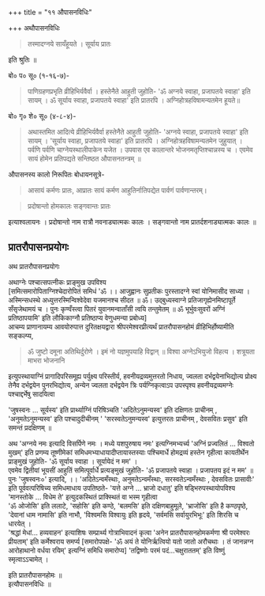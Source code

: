 +++
title = "११ औपासनविधिः"

+++
अथौपासनविधिः  


> तस्मादग्नये सायँहूयते । सूर्याय प्रातः  

इति श्रुतिः ॥  

बो० प० सू० (१-१६-७)- 

> पाणिग्रहणप्रभृति व्रीहिभिर्यवैर्वा । हस्तेनैते आहुती जुहोति- 'ॐ अग्नये स्वाहा, प्रजापतये स्वाहा' इति सायम् । ॐ सूर्याय स्वाहा, प्रजापतये स्वाहा' इति प्रातरपि । अग्निहोत्रहविषामन्यतमेन हूयते॥  

बो० गृ० शे० सू० (४-८-४)- 

> अथास्तमित आदित्ये व्रीहिभिर्यवैर्वा हस्तेनैते आहुती जुहोति- 'अग्नये स्वाहा, प्रजापतये स्वाहा' इति सायम् । 'सूर्याय स्वाहा, प्रजापतये स्वाहा' इति प्रातरपि । अग्निहोत्रहविषामन्यतमेन जुहुयात् । पर्वणि पर्वणि चाग्नेयस्थालीपाकेन यजेत । उपवास एव कालान्तरे भोजनमतृप्तिश्चान्नस्य च । एवमेव सायं होमेन प्रतिपद्यते सन्तिष्ठत औपासनतन्त्रम् ॥  

औपासनस्य कालो निरूपितः बोधायनसूत्रे-  

> आसायं कर्मणः प्रातः, आप्रातः सायं कर्मण आहुतिर्नातिपद्येत पार्वणं पार्वणान्तरम्।  

> प्रदोषान्तो होमकालः सङ्गवान्तः प्रातः  

इत्याश्वलायनः । प्रदोषान्तो नाम रात्रौ नवनाड्यात्मकः कालः । सङ्गवान्तो नाम प्रातर्दशनाड्यात्मकः कालः ॥

## प्रातरौपासनप्रयोगः
अथ प्रातरौपासनप्रयोगः  

अथाग्नेः पश्चात्सपत्नीकः प्राङ्मुख उपविश्य  
[समित्समारोपिताग्निश्चेदारोपितं समिधं 'ॐ ।। आजुह्वानः सुप्रतीकः पुरस्तादग्ने स्वां योनिमासीद साध्या । अस्मिन्सधस्थे अध्युत्तरस्मिन्विश्वेदेवा यजमानश्च सीदत ॥ ॐ। उद्बुध्यस्वाग्ने प्रतिजागृह्येनमिष्टापूर्ते सँसृजेथामयं च । पुनः कृण्वँस्त्वा पितरं युवानमन्वाताँसी त्वयि तन्तुमेतम् ॥ ॐ भूर्भुवःसुवरों अग्निं प्रतिष्ठापयामि' इति लौकिकाग्नौ प्रतिष्ठाप्य वेणुधमन्या प्रबोध्य]  
आचम्य प्राणानायम्य आवयोरुपात्त दुरितक्षयद्वारा श्रीपरमेश्वरप्रीत्यर्थं प्रातरौपासनहोमं व्रीहिभिर्होष्यामीति सङ्कल्प्य,

> ॐ जुष्टो दमूना अतिथिर्दुरोणे । इमं नो यज्ञमुपयाहि विद्वान् ॥ विश्वा अग्नेऽभियुजो विहत्य । शत्रूयता माभरा भोजनानि  

इत्युपस्थायाग्निं प्रागादिपरिसमूह्य पर्युक्ष्य परिस्तीर्य, हवनीयद्रव्यमुत्तरतो निधाय, ज्वलता दर्भद्वयेनाभिद्योत्य प्रोक्ष्य तेनैव दर्भद्वयेन पुनरभिद्योत्य, अन्येन ज्वलता दर्भद्वयेन त्रिः पर्यग्निकृत्वाऽप उपस्पृश्य हवनीयद्रव्यमग्नेः पश्चाद्दर्भेषु सादयित्वा 

'जुषस्वनः ... सूर्यस्य' इति प्रार्थ्याग्निं परिषिञ्चति 'अदितेऽनुमन्यस्व' इति दक्षिणतः प्राचीनम् , 'अनुमतेऽनुमन्यस्व' इति पश्चादुदीचीनम् ' 'सरस्वतेऽनुमन्यस्व' इत्युत्तरतः प्राचीनम् , देवसवितः प्रसुव' इति समन्तं प्रदक्षिणम् ॥ 

अथ 'अग्नये नमः इत्यादि विसर्पिणे नमः । मध्ये यशपुरुषाय नमः' इत्यग्निमभ्यर्च्य 'अग्निं प्रज्वलितं ... विश्वतो मुखम्' इति प्रणम्य तूष्णीमेकां समिधमभ्याधायादीप्तायास्तस्याः पश्चिमार्धे होमद्रव्यं हस्तेन गृहीत्वा कायतीर्थेन प्राङ्मुखं जुहोति- 'ॐ सूर्याय स्वाहा । सूर्यायेदं न मम' ।  
एवमेव द्वितीयां भूयसीं आहुतिं समित्पूर्वार्धे प्रत्यङ्मुखं जुहोति- 'ॐ प्रजापतये स्वाहा । प्रजापतय इदं न मम' ॥   
पुनः 'जुषस्वनः०' इत्यादि, ।। 'अदितेऽन्वमँस्थाः, अनुमतेऽन्वमँस्थाः, सरस्वतेऽन्वमँस्थाः , देवसवितः प्रासावीः' इति पूर्ववत्परिषिच्य समिधमाधाय उपतिष्ठते- 'यत्ते अग्ने ... भ्राजो दधातु' इति षड्भिरुपस्थायोपविश्य 'मानस्तोके ... विधेम ते' इत्युदकस्थितं प्राक्स्थितं वा भस्म गृहीत्वा  
'ॐ ओजोसि' इति ललाटे, 'सहोसि' इति कण्ठे, 'बलमसि' इति दक्षिणबाहुमूले, 'भ्राजोसि' इति है कण्ठपृष्ठे, 'देवानां धाम नामासि' इति नाभौ, 'विश्वमसि विश्वायुः इति हृदये, 'सर्वमसि सर्वायुरभिभूः' इति शिरसि च धारयेत् ।   
'श्रद्धां मेधां... हव्यवाहन' इत्याशिषः सम्प्रार्थ्य गोत्राभिवादनं कृत्वा 'अनेन प्रातरौपासनहोमकर्मणा श्री परमेश्वरः प्रीयताम्' इति कर्मेश्वराय समर्प्य [समारोपपक्षे- 'ॐ अयं ते योनिर्ऋत्वियो यतो जातो अरौचथाः । तं जानन्नग्न आरोहाथानो वर्धया रयिम्' इत्यग्निं समिधि समारोप्य] 'तद्विष्णोः परमं पदं...चक्षुराततम्' इति विष्णुं स्मृत्वाऽऽचामेत् । 

इति प्रातरौपासनहोमः ॥  
इत्यौपासनविधिः ॥

